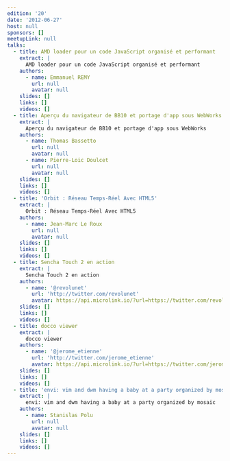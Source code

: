```yaml
---
edition: '20'
date: '2012-06-27'
host: null
sponsors: []
meetupLink: null
talks:
  - title: AMD loader pour un code JavaScript organisé et performant
    extract: |
      AMD loader pour un code JavaScript organisé et performant
    authors:
      - name: Emmanuel REMY
        url: null
        avatar: null
    slides: []
    links: []
    videos: []
  - title: Aperçu du navigateur de BB10 et portage d'app sous WebWorks
    extract: |
      Aperçu du navigateur de BB10 et portage d'app sous WebWorks
    authors:
      - name: Thomas Bassetto
        url: null
        avatar: null
      - name: Pierre-Loic Doulcet
        url: null
        avatar: null
    slides: []
    links: []
    videos: []
  - title: 'Orbit : Réseau Temps-Réel Avec HTML5'
    extract: |
      Orbit : Réseau Temps-Réel Avec HTML5
    authors:
      - name: Jean-Marc Le Roux
        url: null
        avatar: null
    slides: []
    links: []
    videos: []
  - title: Sencha Touch 2 en action
    extract: |
      Sencha Touch 2 en action
    authors:
      - name: '@revolunet'
        url: 'http://twitter.com/revolunet'
        avatar: https://api.microlink.io/?url=https://twitter.com/revolunet&embed=image.url
    slides: []
    links: []
    videos: []
  - title: docco viewer
    extract: |
      docco viewer
    authors:
      - name: '@jerome_etienne'
        url: 'http://twitter.com/jerome_etienne'
        avatar: https://api.microlink.io/?url=https://twitter.com/jerome_etienne&embed=image.url
    slides: []
    links: []
    videos: []
  - title: 'envi: vim and dwm having a baby at a party organized by mosaic'
    extract: |
      envi: vim and dwm having a baby at a party organized by mosaic
    authors:
      - name: Stanislas Polu
        url: null
        avatar: null
    slides: []
    links: []
    videos: []
---
```

